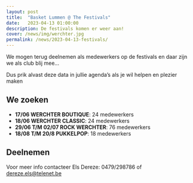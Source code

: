 ```yaml
---
layout: post
title:  "Basket Lummen @ The Festivals"
date:   2023-04-13 01:00:00
description: De festivals komen er weer aan!
cover: /news/img/werchter.jpg
permalink: /news/2023-04-13-festivals/
---
```


We mogen terug deelnemen als medewerkers op de festivals en daar zijn we als club blij mee...

Dus prik alvast deze data in jullie agenda’s als je wil helpen en plezier maken

## We zoeken

- **17/06 WERCHTER BOUTIQUE**:  24 medewerkers
- **18/06  WERCHTER CLASSIC**: 24 medewerkers
- **29/06 T/M 02/07 ROCK WERCHTER**: 76 medewerkers
- **18/08 T/M 20/8 PUKKELPOP**: 18 medewerkers

## Deelnemen

Voor meer info contacteer Els Dereze: 0479/298786 of [dereze.els@telenet.be](mailt://dereze.els@telenet.be)